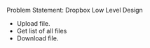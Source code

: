 Problem Statement: Dropbox Low Level Design

- Upload file.
- Get list of all files
- Download file.
